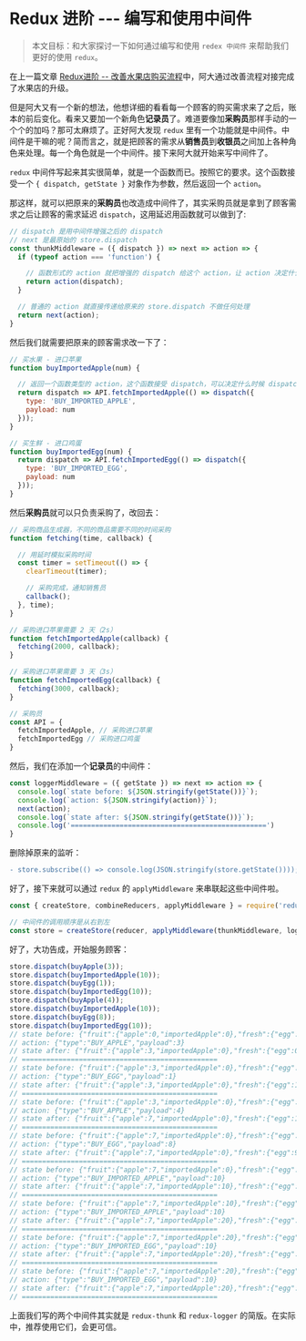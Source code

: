 # Redux 进阶 --- 编写和使用中间件

> 本文目标：和大家探讨一下如何通过编写和使用 `redex 中间件` 来帮助我们更好的使用 `redux`。

在上一篇文章 [Redux进阶 -- 改善水果店购买流程](https://juejin.im/post/5ad5920e6fb9a028c523afcf)中，阿大通过改善流程对接完成了水果店的升级。

但是阿大又有一个新的想法，他想详细的看看每一个顾客的购买需求来了之后，账本的前后变化。看来又要加一个新角色**记录员**了。难道要像加**采购员**那样手动的一个个的加吗？那可太麻烦了。正好阿大发现 `redux` 里有一个功能就是中间件。中间件是干嘛的呢？简而言之，就是把顾客的需求从**销售员**到**收银员**之间加上各种角色来处理。每一个角色就是一个中间件。接下来阿大就开始来写中间件了。

`redux` 中间件写起来其实很简单，就是一个函数而已。按照它的要求。这个函数接受一个 `{ dispatch, getState }` 对象作为参数，然后返回一个 `action`。

那这样，就可以把原来的**采购员**也改造成中间件了，其实采购员就是拿到了顾客需求之后让顾客的需求延迟 `dispatch`，这用延迟用函数就可以做到了:

```js
// dispatch 是用中间件增强之后的 dispatch
// next 是最原始的 store.dispatch
const thunkMiddleware = ({ dispatch }) => next => action => {
  if (typeof action === 'function') {

    // 函数形式的 action 就把增强的 dispatch 给这个 action，让 action 决定什么时候 dispatch （控制反转）
    return action(dispatch);
  }

  // 普通的 action 就直接传递给原来的 store.dispatch 不做任何处理
  return next(action);
}
```

然后我们就需要把原来的顾客需求改一下了：

```js
// 买水果 - 进口苹果
function buyImportedApple(num) {

  // 返回一个函数类型的 action，这个函数接受 dispatch，可以决定什么时候 dispatch
  return dispatch => API.fetchImportedApple(() => dispatch({
    type: 'BUY_IMPORTED_APPLE',
    payload: num
  }));
}

// 买生鲜 - 进口鸡蛋
function buyImportedEgg(num) {
  return dispatch => API.fetchImportedEgg(() => dispatch({
    type: 'BUY_IMPORTED_EGG',
    payload: num
  }));
}
```

然后**采购员**就可以只负责采购了，改回去：

```js
// 采购商品生成器，不同的商品需要不同的时间采购
function fetching(time, callback) {

  // 用延时模拟采购时间
  const timer = setTimeout(() => {
    clearTimeout(timer);

    // 采购完成，通知销售员
    callback();
  }, time);
}

// 采购进口苹果需要 2 天（2s）
function fetchImportedApple(callback) {
  fetching(2000, callback);
}

// 采购进口苹果需要 3 天（3s）
function fetchImportedEgg(callback) {
  fetching(3000, callback);
}

// 采购员
const API = {
  fetchImportedApple, // 采购进口苹果
  fetchImportedEgg // 采购进口鸡蛋
}
```

然后，我们在添加一个**记录员**的中间件：

```js
const loggerMiddleware = ({ getState }) => next => action => {
  console.log(`state before: ${JSON.stringify(getState())}`);
  console.log(`action: ${JSON.stringify(action)}`);
  next(action);
  console.log(`state after: ${JSON.stringify(getState())}`);
  console.log('================================================')
}
```

删除掉原来的监听：

```diff
- store.subscribe(() => console.log(JSON.stringify(store.getState())));
```

好了，接下来就可以通过 `redux` 的 `applyMiddleware` 来串联起这些中间件啦。

```js
const { createStore, combineReducers, applyMiddleware } = require('redux');

// 中间件的调用顺序是从右到左
const store = createStore(reducer, applyMiddleware(thunkMiddleware, loggerMiddleware));
```

好了，大功告成，开始服务顾客：

```js
store.dispatch(buyApple(3));
store.dispatch(buyImportedApple(10));
store.dispatch(buyEgg(1));
store.dispatch(buyImportedEgg(10));
store.dispatch(buyApple(4));
store.dispatch(buyImportedApple(10));
store.dispatch(buyEgg(8));
store.dispatch(buyImportedEgg(10));
// state before: {"fruit":{"apple":0,"importedApple":0},"fresh":{"egg":0,"importedEgg":0}}
// action: {"type":"BUY_APPLE","payload":3}
// state after: {"fruit":{"apple":3,"importedApple":0},"fresh":{"egg":0,"importedEgg":0}}
// ================================================
// state before: {"fruit":{"apple":3,"importedApple":0},"fresh":{"egg":0,"importedEgg":0}}
// action: {"type":"BUY_EGG","payload":1}
// state after: {"fruit":{"apple":3,"importedApple":0},"fresh":{"egg":1,"importedEgg":0}}
// ================================================
// state before: {"fruit":{"apple":3,"importedApple":0},"fresh":{"egg":1,"importedEgg":0}}
// action: {"type":"BUY_APPLE","payload":4}
// state after: {"fruit":{"apple":7,"importedApple":0},"fresh":{"egg":1,"importedEgg":0}}
// ================================================
// state before: {"fruit":{"apple":7,"importedApple":0},"fresh":{"egg":1,"importedEgg":0}}
// action: {"type":"BUY_EGG","payload":8}
// state after: {"fruit":{"apple":7,"importedApple":0},"fresh":{"egg":9,"importedEgg":0}}
// ================================================
// state before: {"fruit":{"apple":7,"importedApple":0},"fresh":{"egg":9,"importedEgg":0}}
// action: {"type":"BUY_IMPORTED_APPLE","payload":10}
// state after: {"fruit":{"apple":7,"importedApple":10},"fresh":{"egg":9,"importedEgg":0}}
// ================================================
// state before: {"fruit":{"apple":7,"importedApple":10},"fresh":{"egg":9,"importedEgg":0}}
// action: {"type":"BUY_IMPORTED_APPLE","payload":10}
// state after: {"fruit":{"apple":7,"importedApple":20},"fresh":{"egg":9,"importedEgg":0}}
// ================================================
// state before: {"fruit":{"apple":7,"importedApple":20},"fresh":{"egg":9,"importedEgg":0}}
// action: {"type":"BUY_IMPORTED_EGG","payload":10}
// state after: {"fruit":{"apple":7,"importedApple":20},"fresh":{"egg":9,"importedEgg":10}}
// ================================================
// state before: {"fruit":{"apple":7,"importedApple":20},"fresh":{"egg":9,"importedEgg":10}}
// action: {"type":"BUY_IMPORTED_EGG","payload":10}
// state after: {"fruit":{"apple":7,"importedApple":20},"fresh":{"egg":9,"importedEgg":20}}
// ================================================
```

上面我们写的两个中间件其实就是 `redux-thunk` 和 `redux-logger` 的简版。在实际中，推荐使用它们，会更可信。
